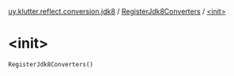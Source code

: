 [uy.klutter.reflect.conversion.jdk8](../index.md) / [RegisterJdk8Converters](index.md) / [&lt;init&gt;](.)


# &lt;init&gt;
`RegisterJdk8Converters()`


